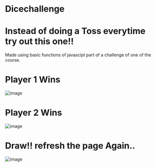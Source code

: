 # Dicechallenge
# Instead of doing a Toss everytime try out this one!!
Made using basic functions of javascipt part of a challenge of one of the course.

# Player 1 Wins
![image](https://user-images.githubusercontent.com/65285463/140274343-8d92cbc3-d5ee-42ce-bfa4-d30667289242.png)
# Player 2 Wins
![image](https://user-images.githubusercontent.com/65285463/140274505-b3961f94-e164-480e-bc8c-c8e08b9c7901.png)

# Draw!! refresh the page Again..
![image](https://user-images.githubusercontent.com/65285463/140274623-6a0c5f92-3704-4f31-abbf-e625c4a8a09b.png)
